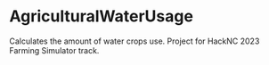 # AgriculturalWaterUsage
Calculates the amount of water crops use. Project for HackNC 2023 Farming Simulator track.
